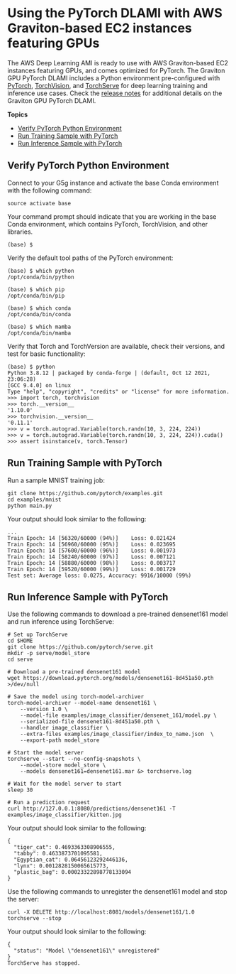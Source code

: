 # Using the PyTorch DLAMI with AWS Graviton\-based EC2 instances featuring GPUs<a name="tutorial-graviton-pytorch"></a>

The AWS Deep Learning AMI is ready to use with AWS Graviton\-based EC2 instances featuring GPUs, and comes optimized for PyTorch\. The Graviton GPU PyTorch DLAMI includes a Python environment pre\-configured with [PyTorch](http://aws.amazon.com/pytorch), [TorchVision](https://pytorch.org/vision/stable/index.html), and [TorchServe](https://pytorch.org/serve/) for deep learning training and inference use cases\. Check the [release notes](http://aws.amazon.com/releasenotes/deep-learning-ami-graviton-gpu-pytorch-1-10-ubuntu-20-04/) for additional details on the Graviton GPU PyTorch DLAMI\.

**Topics**
+ [Verify PyTorch Python Environment](#tutorial-graviton-pytorch-environment)
+ [Run Training Sample with PyTorch](#tutorial-graviton-pytorch-training)
+ [Run Inference Sample with PyTorch](#tutorial-graviton-pytorch-inference)

## Verify PyTorch Python Environment<a name="tutorial-graviton-pytorch-environment"></a>

Connect to your G5g instance and activate the base Conda environment with the following command:

```
source activate base
```

Your command prompt should indicate that you are working in the base Conda environment, which contains PyTorch, TorchVision, and other libraries\.

```
(base) $
```

Verify the default tool paths of the PyTorch environment:

```
(base) $ which python
/opt/conda/bin/python

(base) $ which pip
/opt/conda/bin/pip

(base) $ which conda
/opt/conda/bin/conda

(base) $ which mamba
/opt/conda/bin/mamba
```

Verify that Torch and TorchVersion are available, check their versions, and test for basic functionality:

```
(base) $ python
Python 3.8.12 | packaged by conda-forge | (default, Oct 12 2021, 23:06:28)
[GCC 9.4.0] on linux
Type "help", "copyright", "credits" or "license" for more information.
>>> import torch, torchvision
>>> torch.__version__
'1.10.0'
>>> torchvision.__version__
'0.11.1'
>>> v = torch.autograd.Variable(torch.randn(10, 3, 224, 224))
>>> v = torch.autograd.Variable(torch.randn(10, 3, 224, 224)).cuda()
>>> assert isinstance(v, torch.Tensor)
```

## Run Training Sample with PyTorch<a name="tutorial-graviton-pytorch-training"></a>

Run a sample MNIST training job:

```
git clone https://github.com/pytorch/examples.git
cd examples/mnist
python main.py
```

Your output should look similar to the following:

```
...
Train Epoch: 14 [56320/60000 (94%)]    Loss: 0.021424
Train Epoch: 14 [56960/60000 (95%)]    Loss: 0.023695
Train Epoch: 14 [57600/60000 (96%)]    Loss: 0.001973
Train Epoch: 14 [58240/60000 (97%)]    Loss: 0.007121
Train Epoch: 14 [58880/60000 (98%)]    Loss: 0.003717
Train Epoch: 14 [59520/60000 (99%)]    Loss: 0.001729
Test set: Average loss: 0.0275, Accuracy: 9916/10000 (99%)
```

## Run Inference Sample with PyTorch<a name="tutorial-graviton-pytorch-inference"></a>

Use the following commands to download a pre\-trained densenet161 model and run inference using TorchServe:

```
# Set up TorchServe
cd $HOME
git clone https://github.com/pytorch/serve.git
mkdir -p serve/model_store
cd serve

# Download a pre-trained densenet161 model
wget https://download.pytorch.org/models/densenet161-8d451a50.pth >/dev/null

# Save the model using torch-model-archiver
torch-model-archiver --model-name densenet161 \
    --version 1.0 \
    --model-file examples/image_classifier/densenet_161/model.py \
    --serialized-file densenet161-8d451a50.pth \
    --handler image_classifier \
    --extra-files examples/image_classifier/index_to_name.json  \
    --export-path model_store 

# Start the model server
torchserve --start --no-config-snapshots \
    --model-store model_store \
    --models densenet161=densenet161.mar &> torchserve.log

# Wait for the model server to start
sleep 30

# Run a prediction request
curl http://127.0.0.1:8080/predictions/densenet161 -T examples/image_classifier/kitten.jpg
```

Your output should look similar to the following:

```
{
  "tiger_cat": 0.4693363308906555,
  "tabby": 0.4633873701095581,
  "Egyptian_cat": 0.06456123292446136,
  "lynx": 0.0012828150065615773,
  "plastic_bag": 0.00023322898778133094
}
```

Use the following commands to unregister the densenet161 model and stop the server:

```
curl -X DELETE http://localhost:8081/models/densenet161/1.0
torchserve --stop
```

Your output should look similar to the following:

```
{
  "status": "Model \"densenet161\" unregistered"
}
TorchServe has stopped.
```
